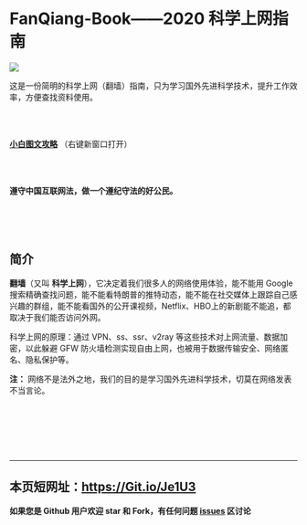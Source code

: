 # FanQiang-Book——2020 科学上网指南

![](https://github.com/xiaoming-ssr/FanQiang-Book/blob/master/1.jpg)

这是一份简明的科学上网（翻墙）指南，只为学习国外先进科学技术，提升工作效率，方便查找资料使用。

<br/>
<br/>

**[小白图文攻略](https://shimo.im/docs/PCTCCVrvGK8qXVkV)** （右键新窗口打开）

<br/>
<br/>

**遵守中国互联网法，做一个遵纪守法的好公民。**

<br/>
<br/>
<br/>

## 简介
**翻墙**（又叫 **科学上网**），它决定着我们很多人的网络使用体验，能不能用 Google 搜索精确查找问题，能不能看特朗普的推特动态，能不能在社交媒体上跟踪自己感兴趣的群组，能不能看国外的公开课视频，Netflix、HBO上的新剧能不能追，都取决于我们能否访问外网。

科学上网的原理：通过 VPN、ss、ssr、v2ray 等这些技术对上网流量、数据加密，以此躲避 GFW 防火墙检测实现自由上网，也被用于数据传输安全、网络匿名、隐私保护等。

**注：** 网络不是法外之地，我们的目的是学习国外先进科学技术，切莫在网络发表不当言论。
<br/>
<br/>
<br/>
<!--
## 目录
-------
* [**小白入门 —— 使用 VPN**](#1)
* [**SS、SSR、V2ray 机场**](#2)
 * [**搬瓦工机场使用教程**](#4)
  * [**Blinkload 机场使用教程**](#5) 

* [**搭建自己的科学上网服务器**](#3)

<br/>
<br/>
<br/>
<br/>

<span id="1">一、小白入门 —— 使用 VPN</span>
-------------
流量特征比较明显，国内的 VPN 厂商不敢用，随时有跑路风险，国外的厂商收费又太贵，所以暂时不推荐这种方式。

<br/>
<br/>

<span id="2">二、SS、SSR、V2ray 机场</span>
-------------
![](https://github.com/xiaoming-ssr/FanQiang-Book/blob/master/2.png)

**机场是老司机和小白皆可的一种方案，性价比高，省事省心，稳定性与速度兼顾。**

<br/>
<br/>

+ ### <span id="4">[搬瓦工机场 Just My Socks 详细图文教程](https://shimo.im/docs/PCTCCVrvGK8qXVkV)</span>
（备用链接：https://git.io/JeNks）


+ ### [套餐大全](https://Git.io/JeNkk)

<br/>

**Just My Socks 优势：**

+ 搬瓦工（BandwagonHost）出品，值得信赖，安全靠谱，不会跑路。
+ 免去个人搭建代理流程，降低科学上网门槛，更适合 初级/小白用户。
+ 全部采用CN2 GIA/CN2国际精品线路，速度给力。
+ 提供5个 IP，后台自动检测 ，被墙自动更换，保证可以用，省事省心。

**更新：**

+ 2.88 套餐暂时供货不足，可以等官方补货，或者先用其他套餐，补货后再更换套餐。

<br/>
<br/>

+ ### <span id="5">[Blinkload 机场——使用教程](https://shimo.im/docs/Hydt3dQGQYrXGt3X)</span>
(备用链接：https://Git.io/JeNkt)

![](https://github.com/xiaoming-ssr/FanQiang-Book/blob/master/4.png)

Blinkload 是一家成立于2017年的香港公司，前身为 THE.SSR，也是一家老站了，目前支持 SS/SSR/V2Ray 全协议，是一家非常稳定的优质综合机场。

<br/>

**Blinkload 优势：**

相对搬瓦工来说，Blinkload 的中文界面和售后服务对国内用户确实友好很多，还配备了独立的运维人员，99%SLA，后台工单14分钟极速反应，有效保障节点稳定性；解锁 Netflix、HBO、Abema、DMM、Happyon、动画疯等流媒体服务，支持测试。

而且客户端和面板也都是自己开发的，将 SS/SSR/V2Ray 的配置操作傻瓜化，对新手非常友好。

**更新：**

+ 新年促销最低套餐已降至最低14元/月

<br/>
<br/>
<br/>
<br/>


<span id="3">三、搭建自己的科学上网服务器</span>
----------------
![](https://github.com/xiaoming-ssr/FanQiang-Book/blob/master/3.png)

**需要一定动手能力，只要你有网络，几分钟便能搭建一台可以科学上网的代理服务器，科学上网的终极姿势。**

+ ### [VPS 服务器一键搭建 Shadowsocks【ssr】图文教程](https://shimo.im/docs/1bb0d5b98de2420e)
(备用链接：https://Git.io/JeNke)


<br/>
<br/>
<br/>

这种方法对小白不是很友好，在封锁比较严的时期，如果频繁被封 IP 可以尝试上面的机场方案。

但是此方案理论上永久可行，在出现特殊情况，比如：封锁加重，大面积 vpn 失效的时候，可以作为应急方案，IP 被屏蔽之后更换 IP 即可。

这里推荐的是可以免费更换 IP 的国外服务器商 Vultr ，用其他服务器商也可以，只要是国外的机房，独立 IP 就行，最好可以免费更换 IP ，不然成本太高。
-->
<br/>
<br/>
<br/>

----


## 本页短网址：https://Git.io/Je1U3

**如果您是 Github 用户欢迎 star 和 Fork，有任何问题 [issues](https://github.com/xiaoming-ssr/FanQiang-Book/issues) 区讨论**
